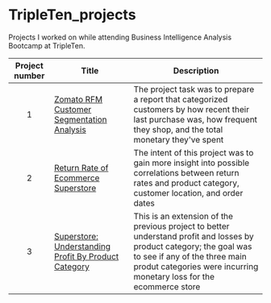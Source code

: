 # TripleTen_projects
Projects I worked on while attending Business Intelligence Analysis Bootcamp at TripleTen.


| Project number | Title | Description |
| :-----------: | ----------- |----------- |
| 1 | [Zomato RFM Customer Segmentation Analysis](https://public.tableau.com/views/CustomerSegmentationRFMAnalysis_17253126632630/RFMCustomerSegmentation?:language=en-US&:sid=&:redirect=auth&:display_count=n&:origin=viz_share_link) | The project task was to prepare a report that categorized customers by how recent their last purchase was, how frequent they shop, and the total monetary they've spent |
| 2 | [Return Rate of Ecommerce Superstore](https://public.tableau.com/views/StorytellingSuperstoreReturnRates/Dashboard1?:language=en-US&:sid=&:redirect=auth&:display_count=n&:origin=viz_share_link) | The intent of this project was to gain more insight into possible correlations between return rates and product category, customer location, and order dates |
| 3 | [Superstore: Understanding Profit By Product Category](https://public.tableau.com/views/First_Dashboard_17202017974090/UnderstandingProfitsBySub-Category?:language=en-US&:sid=&:redirect=auth&:display_count=n&:origin=viz_share_link) | This is an extension of the previous project to better understand profit and losses by product category; the goal was to see if any of the three main produt categories were incurring monetary loss for the ecommerce store |
